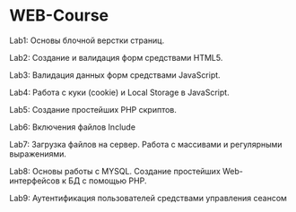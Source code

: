 # WEB-Course
 
Lab1: Основы блочной верстки страниц.

Lab2: Создание и валидация форм средствами HTML5.

Lab3: Валидация данных форм средствами  JavaScript.

Lab4: Работа с куки (cookie) и Local Storage в JavaScript.

Lab5: Создание простейших PHP скриптов. 

Lab6: Включения файлов Include

Lab7: Загрузка файлов на сервер. Работа с массивами и регулярными выражениями.

Lab8: Основы работы с MYSQL. Создание простейших Web-интерфейсов к БД с помощью РНР.

Lab9: Аутентификация пользователей средствами управления сеансом
